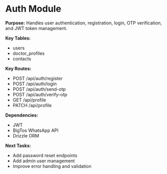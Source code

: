 # Auth Module

**Purpose:**
Handles user authentication, registration, login, OTP verification, and JWT token management.

**Key Tables:**
- users
- doctor_profiles
- contacts

**Key Routes:**
- POST /api/auth/register
- POST /api/auth/login
- POST /api/auth/send-otp
- POST /api/auth/verify-otp
- GET /api/profile
- PATCH /api/profile

**Dependencies:**
- JWT
- BigTos WhatsApp API
- Drizzle ORM

**Next Tasks:**
- Add password reset endpoints
- Add admin user management
- Improve error handling and validation

